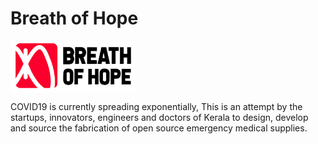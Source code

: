 # Breath of Hope


<a href="https://breathofhope.github.io/">
  <img src="img/logo/logo.jpg" align="center" alt="Breath of Hope" width="200">
</a>


COVID19 is currently spreading exponentially, This is an attempt by the startups, innovators, engineers and doctors of Kerala to design, develop and source the fabrication of open source emergency medical supplies.
